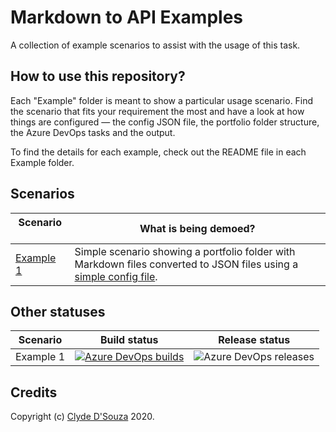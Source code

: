 # Markdown to API Examples  
A collection of example scenarios to assist with the usage of this task.  
    
## How to use this repository? 
Each "Example" folder is meant to show a particular usage scenario. Find the scenario that fits your requirement the most and have a look at how things are configured — the config JSON file, the portfolio folder structure, the Azure DevOps tasks and the output.  

To find the details for each example, check out the README file in each Example folder.   
    
## Scenarios
 
| Scenario &nbsp;&nbsp;&nbsp;    | What is being demoed? |
|--------------------------|-----------------------|
| [Example 1](Example1/)&nbsp;&nbsp;&nbsp;    | Simple scenario showing a portfolio folder with Markdown files converted to JSON files using a [simple config file](Example1/markdown-to-api.json).         |   
 

## Other statuses  
| Scenario  | Build status | Release status |
|-----------|--------------|----------------|
| Example 1 | [![Azure DevOps builds](https://img.shields.io/azure-devops/build/clydedsouza/e3d74bc0-b833-41ea-8ec1-0d74115d662a/34?logo=Azure%20Pipelines)](https://clydedsouza.visualstudio.com/Markdown%20to%20API/_build?definitionId=34&_a=summary)            | ![Azure DevOps releases](https://img.shields.io/azure-devops/release/clydedsouza/e3d74bc0-b833-41ea-8ec1-0d74115d662a/2/4?logo=Azure%20Pipelines)              |
   
## Credits   
Copyright (c) [Clyde D'Souza](https://twitter.com/clydedz) 2020.   

<style>
.scenarios table tr:first-child {
    min-width:150px;
}</style>